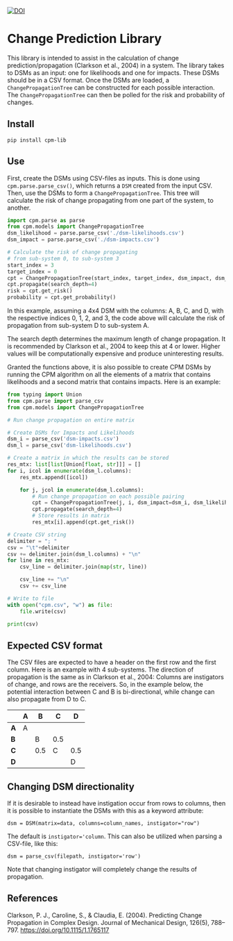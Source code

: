 [![DOI](https://zenodo.org/badge/808499164.svg)](https://zenodo.org/doi/10.5281/zenodo.13340868)

# Change Prediction Library
This library is intended to assist in the calculation of 
change prediction/propagation (Clarkson et al., 2004) in a system.
The library takes to DSMs as an input: one for likelihoods and 
one for impacts. These DSMs should be in a CSV format.
Once the DSMs are loaded, a `ChangePropagationTree` can be
constructed for each possible interaction. The 
`ChangePropagationTree` can then be polled for the 
risk and probability of changes.

## Install

```commandline
pip install cpm-lib
```

## Use
First, create the DSMs using CSV-files as inputs. This is done 
using `cpm.parse.parse_csv()`, which returns a `DSM` created from 
the input CSV. Then, use the DSMs to form a `ChangePropagationTree`. This 
tree will calculate the risk of change propagating 
from one part of the system, to another.
```python
import cpm.parse as parse
from cpm.models import ChangePropagationTree
dsm_likelihood = parse.parse_csv('./dsm-likelihoods.csv')
dsm_impact = parse.parse_csv('./dsm-impacts.csv')

# Calculate the risk of change propagating 
# from sub-system 0, to sub-system 3
start_index = 3
target_index = 0
cpt = ChangePropagationTree(start_index, target_index, dsm_impact, dsm_likelihood)
cpt.propagate(search_depth=4)
risk = cpt.get_risk()
probability = cpt.get_probability()

```

In this example, assuming a 4x4 DSM with the columns: A, B, C, and D, with
the respective indices 0, 1, 2, and 3,
the code above will calculate the risk of propagation from sub-system 
D to sub-system A.

The search depth determines the maximum length of change propagation. It is recommended by
Clarkson et al., 2004 to keep this at 4 or lower. 
Higher values will be computationally expensive and produce uninteresting results.

Granted the functions above, it is also possible to create CPM DSMs by running the
CPM algorithm on all the elements of a matrix that contains likelihoods 
and a second matrix that contains impacts. Here is an example:

```python
from typing import Union
from cpm.parse import parse_csv
from cpm.models import ChangePropagationTree

# Run change propagation on entire matrix

# Create DSMs for Impacts and Likelihoods
dsm_i = parse_csv('dsm-impacts.csv')
dsm_l = parse_csv('dsm-likelihoods.csv')

# Create a matrix in which the results can be stored
res_mtx: list[list[Union[float, str]]] = []
for i, icol in enumerate(dsm_l.columns):
    res_mtx.append([icol])

    for j, jcol in enumerate(dsm_l.columns):
        # Run change propagation on each possible pairing
        cpt = ChangePropagationTree(j, i, dsm_impact=dsm_i, dsm_likelihood=dsm_l)
        cpt.propagate(search_depth=4)
        # Store results in matrix
        res_mtx[i].append(cpt.get_risk())

# Create CSV string
delimiter = "; "
csv = "\t"+delimiter
csv += delimiter.join(dsm_l.columns) + "\n"
for line in res_mtx:
    csv_line = delimiter.join(map(str, line))

    csv_line += "\n"
    csv += csv_line

# Write to file
with open("cpm.csv", "w") as file:
    file.write(csv)

print(csv)
```

## Expected CSV format
The CSV files are expected to have a header on the first row and the first column. 
Here is an example with 4 sub-systems. The direction of propagation is 
the same as in Clarkson et al., 2004: Columns are instigators of change, 
and rows are the receivers. So, in the example below, the potential interaction 
between C and B is bi-directional, while change can also propagate from D to C.

|       | **A** | **B** | **C** | **D** |
|-------|-------|-------|-------|-------|
| **A** | A     |       |       |       |
| **B** |       | B     | 0.5   |       |
| **C** |       | 0.5   | C     | 0.5   |
| **D** |       |       |       | D     |

## Changing DSM directionality
If it is desirable to instead have instigation occur from rows to columns,
then it is possible to instantiate the DSMs with this as a keyword attribute:
```
dsm = DSM(matrix=data, columns=column_names, instigator="row")
```
The default is `instigator='column`.
This can also be utilized when parsing a CSV-file, like this:

```
dsm = parse_csv(filepath, instigator='row')
```

Note that changing instigator will completely change the results of propagation.

## References
Clarkson, P. J., Caroline, S., & Claudia, E. (2004). Predicting Change Propagation in Complex Design. Journal of Mechanical Design, 126(5), 788–797. https://doi.org/10.1115/1.1765117

